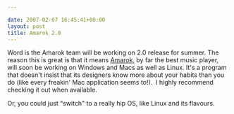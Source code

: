 ```yaml
---

date: 2007-02-07 16:45:41+00:00
layout: post
title: Amarok 2.0
---
```


Word is the Amarok team will be working on 2.0 release for summer. The reason this is great is that it means [Amarok,](http://amarok.kde.org/) by far the best music player, will soon be working on Windows and Macs as well as Linux. It's a program that doesn't insist that its designers know more about your habits than you do (like every freakin' Mac application seems to!).  I highly recommend checking it out when available.

Or, you could just "switch" to a really hip OS, like Linux and its flavours.
